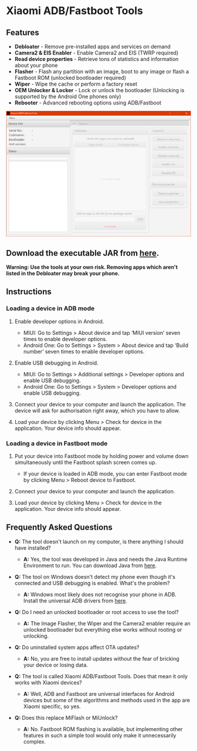 # Xiaomi ADB/Fastboot Tools

## Features

* **Debloater** - Remove pre-installed apps and services on demand
* **Camera2 & EIS Enabler** - Enable Camera2 and EIS (TWRP required)
* **Read device properties** - Retrieve tons of statistics and information about your phone
* **Flasher** - Flash any partition with an image, boot to any image or flash a Fastboot ROM (unlocked bootloader required)
* **Wiper** - Wipe the cache or perform a factory reset
* **OEM Unlocker & Locker** - Lock or unlock the bootloader (Unlocking is supported by the Android One phones only)
* **Rebooter** - Advanced rebooting options using ADB/Fastboot

![](screenshot.PNG)

## Download the executable JAR from [here](https://github.com/Saki-EU/XiaomiADBFastbootTools/releases/latest).

**Warning: Use the tools at your own risk. Removing apps which aren't listed in the Debloater may break your phone.**

## Instructions

### Loading a device in ADB mode

1. Enable developer options in Android.

    * MIUI: Go to Settings > About device and tap ‘MIUI version’ seven times to enable developer options.
    * Android One: Go to Settings > System > About device and tap ‘Build number’ seven times to enable developer options.

2. Enable USB debugging in Android.

    * MIUI: Go to Settings > Additional settings > Developer options and enable USB debugging.
    * Android One: Go to Settings > System > Developer options and enable USB debugging.

3. Connect your device to your computer and launch the application. The device will ask for authorisation right away, which you have to allow.

4. Load your device by clicking Menu > Check for device in the application. Your device info should appear.

### Loading a device in Fastboot mode

1. Put your device into Fastboot mode by holding power and volume down simultaneously until the Fastboot splash screen comes up.

    * If your device is loaded in ADB mode, you can enter Fastboot mode by clicking Menu > Reboot device to Fastboot.

2. Connect your device to your computer and launch the application.

3. Load your device by clicking Menu > Check for device in the application. Your device info should appear.

## Frequently Asked Questions

* **Q:** The tool doesn't launch on my computer, is there anything I should have installed?

    * **A:** Yes, the tool was developed in Java and needs the Java Runtime Environment to run. You can download Java from [here](https://java.com/en/download/).

* **Q:** The tool on Windows doesn't detect my phone even though it's connected and USB debugging is enabled. What's the problem?

    * **A:** Windows most likely does not recognise your phone in ADB. Install the universal ADB drivers from [here](http://dl.adbdriver.com/upload/adbdriver.zip).

* **Q:** Do I need an unlocked bootloader or root access to use the tool?

    * **A:** The Image Flasher, the Wiper and the Camera2 enabler require an unlocked bootloader but everything else works without rooting or unlocking.

* **Q:** Do uninstalled system apps affect OTA updates?

    * **A:** No, you are free to install updates without the fear of bricking your device or losing data.

* **Q:** The tool is called Xiaomi ADB/Fastboot Tools. Does that mean it only works with Xiaomi devices?

    * **A:** Well, ADB and Fastboot are universal interfaces for Android devices but some of the algorithms and methods used in the app are Xiaomi specific, so yes.

* **Q:** Does this replace MiFlash or MiUnlock?

    * **A:** No. Fastboot ROM flashing is available, but implementing other features in such a simple tool would only make it unnecessarily complex.
